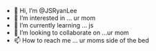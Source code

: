 - 👋 Hi, I’m @JSRyanLee
- 👀 I’m interested in ... ur mom
- 🌱 I’m currently learning ... js 
- 💞️ I’m looking to collaborate on ...ur mom
- 📫 How to reach me ... ur moms side of the bed

<!---
JSRyanLee/JSRyanLee is a ✨ special ✨ repository because its `README.md` (this file) appears on your GitHub profile.
You can click the Preview link to take a look at your changes.
--->
